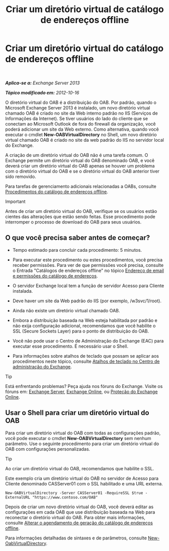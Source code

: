 ﻿---
title: 'Criar um diretório virtual de catálogo de endereços offline'
TOCTitle: Criar um diretório virtual do catálogo de endereços offline
ms:assetid: 2c70e21f-2b12-414a-9e8c-65634a767c72
ms:mtpsurl: https://technet.microsoft.com/pt-br/library/Aa996917(v=EXCHG.150)
ms:contentKeyID: 50485244
ms.date: 05/22/2018
mtps_version: v=EXCHG.150
ms.translationtype: MT
---

# Criar um diretório virtual do catálogo de endereços offline

 

_**Aplica-se a:** Exchange Server 2013_

_**Tópico modificado em:** 2012-10-16_

O diretório virtual do OAB é a distribuição do OAB. Por padrão, quando o Microsoft Exchange Server 2013 é instalado, um novo diretório virtual chamado OAB é criado no site da Web interno padrão no IIS (Serviços de Informações da Internet). Se tiver usuários do lado do cliente que se conectam ao Microsoft Outlook de fora do firewall da organização, você poderá adicionar um site da Web externo. Como alternativa, quando você executar o cmdlet **New-OABVirtualDirectory** no Shell, um novo diretório virtual chamado OAB é criado no site da web padrão do IIS no servidor local do Exchange.

A criação de um diretório virtual do OAB não é uma tarefa comum. O Exchange permite um diretório virtual do OAB denominado OAB, e você deverá criar um diretório virtual do OAB apenas se houver um problema com o diretório virtual do OAB e se o diretório virtual do OAB anterior tiver sido removido.

Para tarefas de gerenciamento adicionais relacionadas a OABs, consulte [Procedimentos do catálogo de endereços offline](offline-address-book-procedures-exchange-2013-help.md).


> [!IMPORTANT]
> Antes de criar um diretório virtual do OAB, verifique se os usuários estão cientes das alterações que estão sendo feitas. Esse procedimento pode interromper o processo de download do OAB para seus usuários.



## O que você precisa saber antes de começar?

  - Tempo estimado para concluir cada procedimento: 5 minutos.

  - Para executar este procedimento ou estes procedimentos, você precisa receber permissões. Para ver de que permissões você precisa, consulte o Entrada "Catálogos de endereços offline" no tópico [Endereço de email e permissões do catálogo de endereços](email-address-and-address-book-permissions-exchange-2013-help.md).

  - O servidor Exchange local tem a função de servidor Acesso para Cliente instalada.

  - Deve haver um site da Web padrão do IIS (por exemplo, /w3svc/1/root).

  - Ainda não existe um diretório virtual chamado OAB.

  - Embora a distribuição baseada na Web esteja habilitada por padrão e não exija configuração adicional, recomendamos que você habilite o SSL (Secure Sockets Layer) para o ponto de distribuição do OAB.

  - Você não pode usar o Centro de Administração do Exchange (EAC) para executar esse procedimento. É necessário usar o Shell.

  - Para informações sobre atalhos de teclado que possam se aplicar aos procedimentos neste tópico, consulte [Atalhos de teclado no Centro de administração do Exchange](keyboard-shortcuts-in-the-exchange-admin-center-exchange-online-protection-help.md).


> [!TIP]
> Está enfrentando problemas? Peça ajuda nos fóruns do Exchange. Visite os fóruns em: <A href="https://go.microsoft.com/fwlink/p/?linkid=60612">Exchange Server</A>, <A href="https://go.microsoft.com/fwlink/p/?linkid=267542">Exchange Online</A>, ou <A href="https://go.microsoft.com/fwlink/p/?linkid=285351">Proteção do Exchange Online</A>.



## Usar o Shell para criar um diretório virtual do OAB

Para criar um diretório virtual do OAB com todas as configurações padrão, você pode executar o cmdlet **New-OABVirtualDirectory** sem nenhum parâmetro. Use o seguinte procedimento para criar um diretório virtual do OAB com configurações personalizadas.


> [!TIP]
> Ao criar um diretório virtual do OAB, recomendamos que habilite o SSL.



Este exemplo cria um diretório virtual do OAB no servidor de Acesso para Cliente denominado CASServer01 com o SSL habilitado e uma URL externa.

    New-OABVirtualDirectory -Server CASServer01 -RequireSSL $true -ExternalURL "https://www.contoso.com/OAB"

Depois de criar um novo diretório virtual do OAB, você deverá editar as configurações em cada OAB que use distribuição baseada na Web para reconectar o diretório virtual do OAB. Para obter mais informações, consulte [Alterar o agendamento de geração do catálogo de endereços offline](change-the-offline-address-book-generation-schedule-exchange-2013-help.md).

Para informações detalhadas de sintaxes e de parâmetros, consulte [New-OabVirtualDirectory](https://technet.microsoft.com/pt-br/library/bb123735\(v=exchg.150\)).

